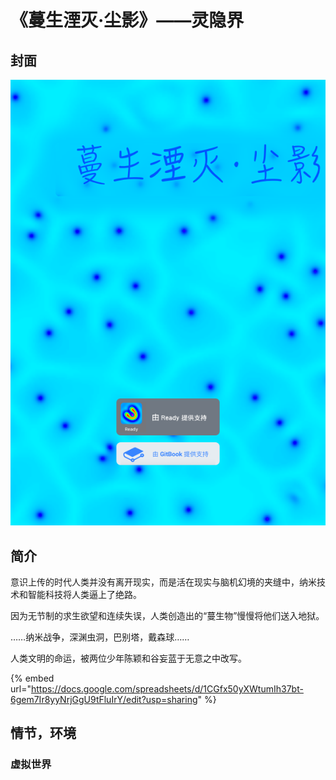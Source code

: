 # 《蔓生湮灭·尘影》——灵隐界

## 封面

![](../.gitbook/assets/1.png)

## 简介

意识上传的时代人类并没有离开现实，而是活在现实与脑机幻境的夹缝中，纳米技术和智能科技将人类逼上了绝路。

因为无节制的求生欲望和连续失误，人类创造出的“蔓生物”慢慢将他们送入地狱。

……纳米战争，深渊虫洞，巴别塔，戴森球……

人类文明的命运，被两位少年陈颖和谷妄蓝于无意之中改写。

{% embed url="https://docs.google.com/spreadsheets/d/1CGfx50yXWtumIh37bt-6gem7Ir8yyNrjGgU9tFluIrY/edit?usp=sharing" %}

## 

## 情节，环境

### 虚拟世界

#### 

